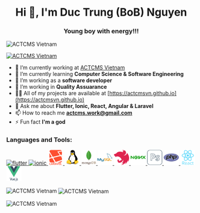 <h1 align="center">Hi 👋, I'm Duc Trung (BoB) Nguyen</h1>
<h3 align="center">Young boy with energy!!!</h3>

<p align="left"> <img src="https://komarev.com/ghpvc/?username=actcmsvn&label=Lược%20truy%20cập%20trang &color=0e75b6&style=flat" alt="ACTCMS Vietnam" /> </p>

<p align="left"> <a href="https://github.com/ryo-ma/github-profile-trophy"><img src="https://github-profile-trophy.vercel.app/?username=actcmsvn" alt="ACTCMS Vietnam" /></a> </p>

- 🔭 I’m currently working at [ACTCMS Vietnam](https://actcms.io.vn/)
- 🌱 I’m currently learning **Computer Science & Software Engineering**
- 👯 I’m working as a **software developer**
- 🤝 I’m working in **Quality Assuarance**
- 👨‍💻 All of my projects are available at [https://actcmsvn.github.io](https://actcmsvn.github.io)
- 💬 Ask me about **Flutter, Ionic, React, Angular & Laravel**
- 📫 How to reach me **actcms.work@gmail.com**
- ⚡ Fun fact **I'm a god**

<h3 align="left">Languages and Tools:</h3>
<p align="left"> <a href="https://flutter.dev" target="_blank" rel="noreferrer"> <img src="https://www.vectorlogo.zone/logos/flutterio/flutterio-icon.svg" alt="flutter" width="40" height="40"/> </a> <a href="https://ionicframework.com" target="_blank" rel="noreferrer"> <img src="https://upload.wikimedia.org/wikipedia/commons/d/d1/Ionic_Logo.svg" alt="ionic" width="40" height="40"/> </a> <a href="https://laravel.com/" target="_blank" rel="noreferrer"> <img src="https://raw.githubusercontent.com/devicons/devicon/master/icons/laravel/laravel-plain-wordmark.svg" alt="laravel" width="40" height="40"/> </a> <a href="https://www.linux.org/" target="_blank" rel="noreferrer"> <img src="https://raw.githubusercontent.com/devicons/devicon/master/icons/linux/linux-original.svg" alt="linux" width="40" height="40"/> </a> <a href="https://www.mongodb.com/" target="_blank" rel="noreferrer"> <img src="https://raw.githubusercontent.com/devicons/devicon/master/icons/mongodb/mongodb-original-wordmark.svg" alt="mongodb" width="40" height="40"/> </a> <a href="https://www.mysql.com/" target="_blank" rel="noreferrer"> <img src="https://raw.githubusercontent.com/devicons/devicon/master/icons/mysql/mysql-original-wordmark.svg" alt="mysql" width="40" height="40"/> </a> <a href="https://nestjs.com/" target="_blank" rel="noreferrer"> <img src="https://raw.githubusercontent.com/devicons/devicon/master/icons/nestjs/nestjs-plain.svg" alt="nestjs" width="40" height="40"/> </a> <a href="https://www.nginx.com" target="_blank" rel="noreferrer"> <img src="https://raw.githubusercontent.com/devicons/devicon/master/icons/nginx/nginx-original.svg" alt="nginx" width="40" height="40"/> </a> <a href="https://www.photoshop.com/en" target="_blank" rel="noreferrer"> <img src="https://raw.githubusercontent.com/devicons/devicon/master/icons/photoshop/photoshop-line.svg" alt="photoshop" width="40" height="40"/> </a> <a href="https://www.php.net" target="_blank" rel="noreferrer"> <img src="https://raw.githubusercontent.com/devicons/devicon/master/icons/php/php-original.svg" alt="php" width="40" height="40"/> </a> <a href="https://reactjs.org/" target="_blank" rel="noreferrer"> <img src="https://raw.githubusercontent.com/devicons/devicon/master/icons/react/react-original-wordmark.svg" alt="react" width="40" height="40"/> </a> <a href="https://vuejs.org/" target="_blank" rel="noreferrer"> <img src="https://raw.githubusercontent.com/devicons/devicon/master/icons/vuejs/vuejs-original-wordmark.svg" alt="vuejs" width="40" height="40"/> </a> </p>

<p><img align="left" src="https://github-readme-stats.vercel.app/api/top-langs?username=actcmsvn&show_icons=true&locale=en&layout=compact" alt="ACTCMS Vietnam" /></p>

<p>&nbsp;<img align="center" src="https://github-readme-stats.vercel.app/api?username=actcmsvn&show_icons=true&locale=en" alt="ACTCMS Vietnam" /></p>

<p><img align="center" src="https://github-readme-streak-stats.herokuapp.com/?user=actcmsvn&" alt="ACTCMS Vietnam" /></p>
